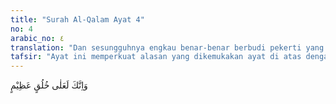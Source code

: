 ```yaml
---
title: "Surah Al-Qalam Ayat 4"
no: 4
arabic_no: ٤
translation: "Dan sesungguhnya engkau benar-benar berbudi pekerti yang luhur. "
tafsir: "Ayat ini memperkuat alasan yang dikemukakan ayat di atas dengan menyatakan bahwa pahala yang tidak terputus itu diperoleh Rasulullah saw sebagai buah dari akhlak beliau yang mulia. Pernyataan bahwa Nabi Muhammad mempunyai akhlak yang agung merupakan pujian Allah kepada beliau, yang jarang diberikan-Nya kepada hamba-hamba-Nya yang lain. Secara tidak langsung, ayat ini juga menyatakan bahwa tuduhan-tuduhan orang musyrik bahwa Nabi Muhammad adalah orang gila merupakan tuduhan yang tidak beralasan sedikit pun, karena semakin baik budi pekerti seseorang semakin jauh ia dari penyakit gila. Sebaliknya semakin buruk budi pekerti seseorang, semakin dekat ia kepada penyakit gila. Nabi Muhammad adalah seorang yang berakhlak agung, sehingga jauh dari perbuatan gila.\n\nAyat ini menggambarkan tugas Rasulullah saw sebagai seorang yang berakhlak mulia. Beliau diberi tugas menyampaikan agama Allah kepada manusia agar dengan menganut agama itu mereka mempunyai akhlak yang mulia pula. Beliau bersabda:\n\nSesungguhnya aku diutus hanya untuk menyempurnakan akhlak mulia (dari manusia). (Riwayat Ahmad dari Abu Hurairah)"
---
```

وَاِنَّكَ لَعَلٰى خُلُقٍ عَظِيْمٍ 